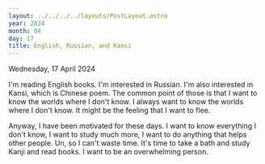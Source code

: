 ```yaml
---
layout: ../../../../layouts/PostLayout.astro
year: 2024
month: 04
day: 17
title: English, Russian, and Kansi
---
```


Wednesday, 17 April 2024

I'm reading English books. I'm interested in Russian. I'm also interested in Kansi, which is Chinese poem. The common point of those is that I want to know the worlds where I don't know. I always want to know the worlds where I don't know. It might be the feeling that I want to flee.

Anyway, I have been motivated for these days. I want to know everything I don't know, I want to study much more, I want to do anything that helps other people. Un, so I can't waste time. It's time to take a bath and study Kanji and read books. I want to be an overwhelming person.
